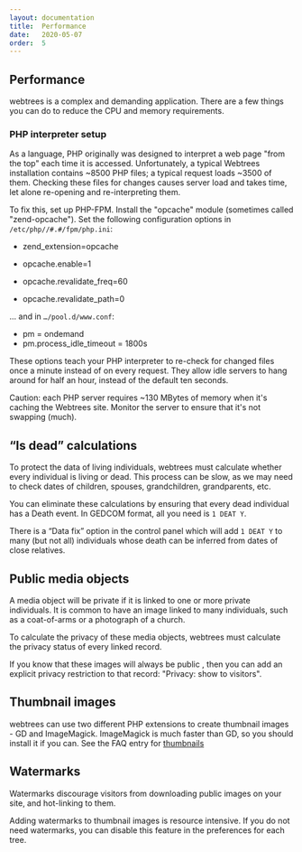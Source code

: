```yaml
---
layout: documentation
title:  Performance
date:   2020-05-07
order:  5
---
```


## Performance

webtrees is a complex and demanding application.  There are a few things you can do to reduce the
CPU and memory requirements.

### PHP interpreter setup

As a language, PHP originally was designed to interpret a web page "from the top" each time it is accessed.
Unfortunately, a typical Webtrees installation contains ~8500 PHP files; a typical request loads ~3500 of them.
Checking these files for changes causes server load and takes time, let alone re-opening and re-interpreting them.

To fix this, set up PHP-FPM. Install the "opcache" module (sometimes called "zend-opcache").
Set the following configuration options in `/etc/php//#.#/fpm/php.ini`:

* zend_extension=opcache

* opcache.enable=1
* opcache.revalidate_freq=60
* opcache.revalidate_path=0

... and in `…/pool.d/www.conf`:

* pm = ondemand
* pm.process_idle_timeout = 1800s

These options teach your PHP interpreter to re-check for changed files once a minute instead of on every request.
They allow idle servers to hang around for half an hour, instead of the default ten seconds.

Caution: each PHP server requires ~130 MBytes of memory when it's caching the Webtrees site.
Monitor the server to ensure that it's not swapping (much).

## “Is dead” calculations

To protect the data of living individuals, webtrees must calculate whether every individual is living or dead.
This process can be slow, as we may need to check dates of children, spouses, grandchildren, grandparents, etc.

You can eliminate these calculations by ensuring that every dead individual has a Death event.
In GEDCOM format, all you need is `1 DEAT Y`.

There is a “Data fix” option in the control panel which will add `1 DEAT Y` to many (but not all) individuals
whose death can be inferred from dates of close relatives.

## Public media objects

A media object will be private if it is linked to one or more private individuals.
It is common to have an image linked to many individuals, such as a coat-of-arms or a photograph of a church.

To calculate the privacy of these media objects, webtrees must calculate the privacy status of every linked record.

If you know that these images will always be public , then you can add an explicit privacy restriction
to that record: "Privacy: show to visitors".

## Thumbnail images

webtrees can use two different PHP extensions to create thumbnail images - GD and ImageMagick.
ImageMagick is much faster than GD, so you should install it if you can.
See the FAQ entry for [thumbnails](https://webtrees.net/faq/thumbnails/)

## Watermarks

Watermarks discourage visitors from downloading public images on your site,
and hot-linking to them.

Adding watermarks to thumbnail images is resource intensive.
If you do not need watermarks, you can disable this feature in the preferences
for each tree.
